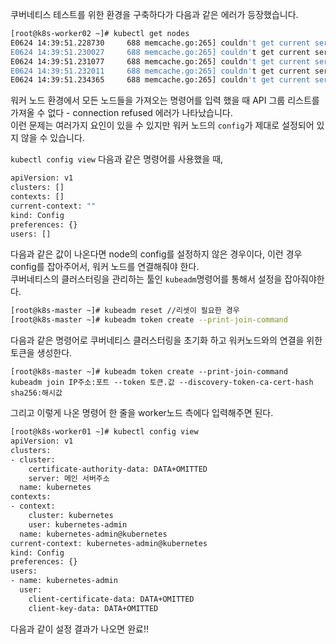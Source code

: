 쿠버네티스 테스트를 위한 환경을 구축하다가 다음과 같은 에러가 등장했습니다.

``` sh
[root@k8s-worker02 ~]# kubectl get nodes
E0624 14:39:51.228730     688 memcache.go:265] couldn't get current server API group list: Get "http://localhost:8080/api?timeout=32s": dial tcp [::1]:8080: connect: connection refused
E0624 14:39:51.230027     688 memcache.go:265] couldn't get current server API group list: Get "http://localhost:8080/api?timeout=32s": dial tcp [::1]:8080: connect: connection refused
E0624 14:39:51.231077     688 memcache.go:265] couldn't get current server API group list: Get "http://localhost:8080/api?timeout=32s": dial tcp [::1]:8080: connect: connection refused
E0624 14:39:51.232011     688 memcache.go:265] couldn't get current server API group list: Get "http://localhost:8080/api?timeout=32s": dial tcp [::1]:8080: connect: connection refused
E0624 14:39:51.234365     688 memcache.go:265] couldn't get current server API group list: Get "http://localhost:8080/api?timeout=32s": dial tcp [::1]:8080: connect: connection refused
```
워커 노드 환경에서 모든 노드들을 가져오는 명령어를 입력 했을 때 API 그룹 리스트를 가져올 수 없다 - connection refused 에러가 나타났습니다.  
이런 문제는 여러가지 요인이 있을 수 있지만 워커 노드의 `config`가 제대로 설정되어 있지 않을 수 있습니다.

```kubectl config view```
다음과 같은 명령어를 사용했을 때,  

``` sh
apiVersion: v1
clusters: []
contexts: []
current-context: ""
kind: Config
preferences: {}
users: []
```

다음과 같은 값이 나온다면 node의 config를 설정하지 않은 경우이다, 이런 경우 config를 잡아주어서, 워커 노드를 연결해줘야 한다.  
쿠버네티스의 클러스터링을 관리하는 툴인 `kubeadm`명령어를 통해서 설정을 잡아줘야한다.
``` sh
[root@k8s-master ~]# kubeadm reset //리셋이 필요한 경우
[root@k8s-master ~]# kubeadm token create --print-join-command
```
다음과 같은 명령어로 쿠버네티스 클러스터링을 초기화 하고 워커노드와의 연결을 위한 토큰을 생성한다.

```
[root@k8s-master ~]# kubeadm token create --print-join-command
kubeadm join IP주소:포트 --token 토큰.값 --discovery-token-ca-cert-hash sha256:해시값
```
그리고 이렇게 나온 명령어 한 줄을 worker노드 측에다 입력해주면 된다.

``` sh
[root@k8s-worker01 ~]# kubectl config view
apiVersion: v1
clusters:
- cluster:
    certificate-authority-data: DATA+OMITTED
    server: 메인 서버주소
  name: kubernetes
contexts:
- context:
    cluster: kubernetes
    user: kubernetes-admin
  name: kubernetes-admin@kubernetes
current-context: kubernetes-admin@kubernetes
kind: Config
preferences: {}
users:
- name: kubernetes-admin
  user:
    client-certificate-data: DATA+OMITTED
    client-key-data: DATA+OMITTED
```
다음과 같이 설정 결과가 나오면 완료!!
